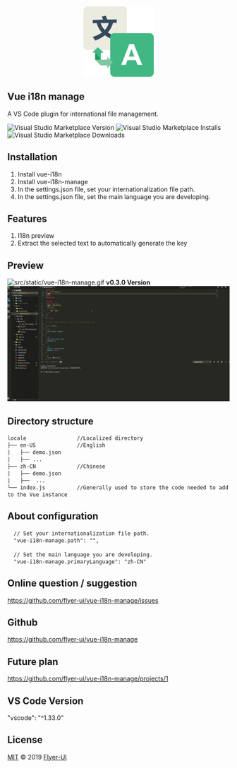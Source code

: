 <p align='center'>
  <img src='https://raw.githubusercontent.com/flyer-ui/vue-i18n-manage/master/imgs/logo.png' alt='logo' width='160'/> 
</p>

## Vue i18n manage
A VS Code plugin for international file management. 

![Visual Studio Marketplace Version](https://img.shields.io/visual-studio-marketplace/v/vue-i18n-manage.vue-i18n-manage.svg?style=flat-square)
![Visual Studio Marketplace Installs](https://img.shields.io/visual-studio-marketplace/i/vue-i18n-manage.vue-i18n-manage.svg?style=flat-square)
![Visual Studio Marketplace Downloads](https://img.shields.io/visual-studio-marketplace/d/vue-i18n-manage.vue-i18n-manage.svg?style=flat-square)  

## Installation  

1. Install vue-i18n
2. Install vue-i18n-manage
3. In the settings.json file, set your internationalization file path.
4. In the settings.json file, set the main language you are developing.

## Features
1. I18n preview  
2. Extract the selected text to automatically generate the key


## Preview
![src/static/vue-i18n-manage.gif](src/static/vue-i18n-manage.gif)
**v0.3.0 Version**  
![src/static/vue-i18n-manage.minor.gif](src/static/vue-i18n-manage.minor.gif)

## Directory structure
```
locale                //Localized directory               
├── en-US             //English
|   ├── demo.json       
|   ├── ...
├── zh-CN             //Chinese
|   ├── demo.json       
|   ├──  ...
└── index.js          //Generally used to store the code needed to add to the Vue instance
```
## About configuration  
```
  // Set your internationalization file path.
  "vue-i18n-manage.path": "",       

  // Set the main language you are developing.
  "vue-i18n-manage.primaryLanguage": "zh-CN"      
```
  
## Online question / suggestion 
https://github.com/flyer-ui/vue-i18n-manage/issues

## Github  
https://github.com/flyer-ui/vue-i18n-manage

## Future plan
https://github.com/flyer-ui/vue-i18n-manage/projects/1

## VS Code Version
"vscode": "^1.33.0"

## License
[MIT](https://github.com/flyer-ui/vue-i18n-manage/blob/master/LICENSE)  © 2019 [Flyer-UI](https://github.com/flyer-ui/flyer-ui)